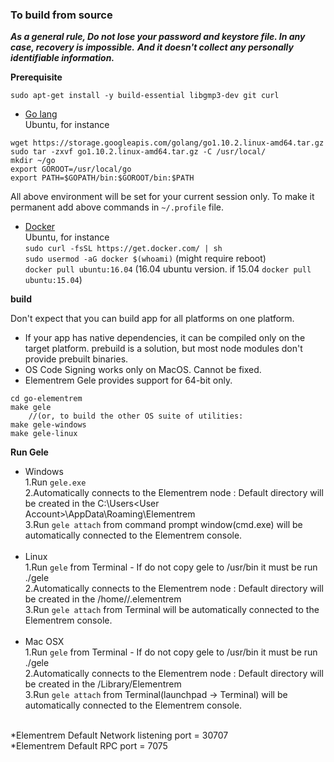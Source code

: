 ### To build from source	

***As a general rule, Do not lose your password and keystore file. In any case, recovery is impossible.***
***And it doesn't collect any personally identifiable information.***

**Prerequisite**

`sudo apt-get install -y build-essential libgmp3-dev git curl`		

* [Go lang](https://golang.org/dl/)   
Ubuntu, for instance    
```
wget https://storage.googleapis.com/golang/go1.10.2.linux-amd64.tar.gz
sudo tar -zxvf go1.10.2.linux-amd64.tar.gz -C /usr/local/
mkdir ~/go
export GOROOT=/usr/local/go
export PATH=$GOPATH/bin:$GOROOT/bin:$PATH
```
All above environment will be set for your current session only. To make it permanent add above commands in `~/.profile` file. 

* [Docker](https://www.docker.com/products/docker#/servers)   
Ubuntu, for instance    
`sudo curl -fsSL https://get.docker.com/ | sh`    
`sudo usermod -aG docker $(whoami)` (might require reboot)  
`docker pull ubuntu:16.04` (16.04 ubuntu version. if 15.04 `docker pull ubuntu:15.04`) 

**build** 

Don't expect that you can build app for all platforms on one platform.		
- If your app has native dependencies, it can be compiled only on the target platform. prebuild is a solution, but most node modules don't provide prebuilt binaries.		
- OS Code Signing works only on MacOS. Cannot be fixed.
- Elementrem Gele provides support for 64-bit only.		

```
cd go-elementrem    
make gele
    //(or, to build the other OS suite of utilities:
make gele-windows
make gele-linux
```

**Run Gele**		
- Windows		
1.Run `gele.exe`    
2.Automatically connects to the Elementrem node : Default directory will be created in the C:\Users\<User Account>\AppData\Roaming\Elementrem	
3.Run `gele attach` from command prompt window(cmd.exe) will be automatically connected to the Elementrem console.	
		<br>
- Linux		
1.Run `gele` from Terminal - If do not copy gele to /usr/bin it must be run ./gele    
2.Automatically connects to the Elementrem node : Default directory will be created in the /home/<User Account>/.elementrem		
3.Run `gele attach` from Terminal will be automatically connected to the Elementrem console.		
		<br>
- Mac OSX	
1.Run `gele` from Terminal - If do not copy gele to /usr/bin it must be run ./gele    
2.Automatically connects to the Elementrem node : Default directory will be created in the /Library/Elementrem		
3.Run `gele attach` from Terminal(launchpad -> Terminal) will be automatically connected to the Elementrem console.	    
		<br>

*Elementrem Default Network listening port = 30707		
*Elementrem Default RPC port = 7075

